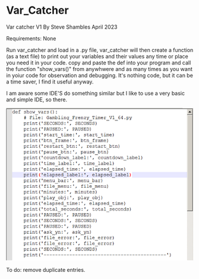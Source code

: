 # Var_Catcher

Var catcher V1 By Steve Shambles April 2023

Requirements: None

Run var_catcher and load in a .py file, var_catcher will then create a function (as a text file) to print out your variables and their values any time or place you need it in your code.
copy and paste the def into your program and call the function "show_vars()" from anywhwere and as many times as you want in yoiur code for observation and debugging.
It's nothing code, but it can be a time saver, I find it useful anyway.

I am aware some IDE'S do something similar but I like to use a very basic and simple IDE, so there.

![Alt Text](https://github.com/Steve-Shambles/Var_Catcher/blob/main/var_catcher_screenshot.png)

To do: remove duplicate entries.

